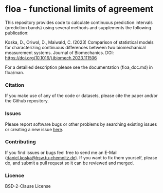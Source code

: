 # floa - **f**unctional **l**imits **o**f **a**greement

This repository provides code to calculate continuous prediction intervals (prediction bands) using several methods and supplements the following publication:

Koska, D., Oriwol, D., Maiwald, C. (2023) Comparison of statistical models for characterizing continuous differences between two biomechanical measurement systems. Journal of Biomechanics. DOI: https://doi.org/10.1016/j.jbiomech.2023.111506

For a detailled description please see the documentation (floa_doc.md) in floa/man.

### Citation
If you make use of any of the code or datasets, please cite the paper and/or the Github repository.

### Issues
Please report software bugs or other problems by searching existing issues or creating a new issue [here](https://github.com/koda86/floa/issues).

### Contributing
If you find issues or bugs feel free to send me an E-Mail (daniel.koska@hsw.tu-chemnitz.de). If you want to fix them yourself, please do, and submit a pull request so it can be reviewed and merged.

### Licence
BSD-2-Clause License
